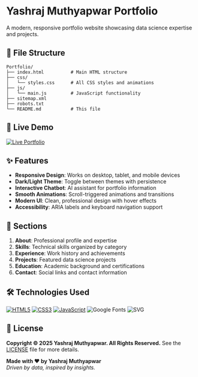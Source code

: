 # Yashraj Muthyapwar Portfolio

A modern, responsive portfolio website showcasing data science expertise and projects.

## 📁 File Structure

```
Portfolio/
├── index.html          # Main HTML structure
├── css/
│   └── styles.css      # All CSS styles and animations
├── js/
│   └── main.js         # JavaScript functionality
├── sitemap.xml
├── robots.txt
└── README.md           # This file
```

## 🌟 Live Demo

[![Live Portfolio](https://img.shields.io/badge/🌐_Live_Portfolio-Visit_Now-3136B0?style=for-the-badge)](https://yashrajmuthyapwar.me)

## ✨ Features

- **Responsive Design**: Works on desktop, tablet, and mobile devices
- **Dark/Light Theme**: Toggle between themes with persistence
- **Interactive Chatbot**: AI assistant for portfolio information
- **Smooth Animations**: Scroll-triggered animations and transitions
- **Modern UI**: Clean, professional design with hover effects
- **Accessibility**: ARIA labels and keyboard navigation support

## 📄 Sections

1. **About**: Professional profile and expertise
2. **Skills**: Technical skills organized by category
3. **Experience**: Work history and achievements
4. **Projects**: Featured data science projects
5. **Education**: Academic background and certifications
6. **Contact**: Social links and contact information

## 🛠️ Technologies Used

[![HTML5](https://img.shields.io/badge/HTML5-E34F26?style=for-the-badge&logo=html5&logoColor=white)](https://developer.mozilla.org/en-US/docs/Web/HTML)
[![CSS3](https://img.shields.io/badge/CSS3-1572B6?style=for-the-badge&logo=css3&logoColor=white)](https://developer.mozilla.org/en-US/docs/Web/CSS)
[![JavaScript](https://img.shields.io/badge/JavaScript-F7DF1E?style=for-the-badge&logo=javascript&logoColor=black)](https://developer.mozilla.org/en-US/docs/Web/JavaScript)
![Google Fonts](https://img.shields.io/badge/Google_Fonts-4285F4?style=for-the-badge&logo=google&logoColor=white)
![SVG](https://img.shields.io/badge/SVG-FFB13B?style=for-the-badge&logo=svg&logoColor=black)


## 📜 License

**Copyright © 2025 Yashraj Muthyapwar. All Rights Reserved.** See the [LICENSE](LICENSE.txt) file for more details.

**Made with ♥ by Yashraj Muthyapwar** <br>
*Driven by data, inspired by insights.*
